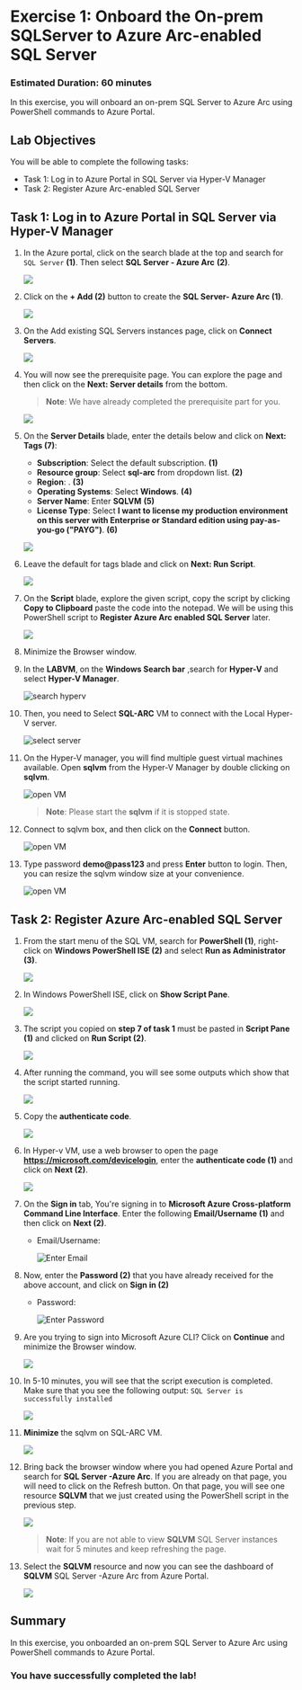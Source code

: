 # Exercise 1: Onboard the On-prem SQLServer to Azure Arc-enabled SQL Server 

### Estimated Duration: 60 minutes
 
In this exercise, you will onboard an on-prem SQL Server to Azure Arc using PowerShell commands to Azure Portal. 

## Lab Objectives

You will be able to complete the following tasks:

- Task 1: Log in to Azure Portal in SQL Server via Hyper-V Manager
- Task 2: Register Azure Arc-enabled SQL Server
 
## Task 1: Log in to Azure Portal in SQL Server via Hyper-V Manager 

1. In the Azure portal, click on the search blade at the top and search for ```SQL Server``` **(1)**. Then select **SQL Server - Azure Arc** **(2)**.
  
   ![](media/EX1-Task1-Step2.png) 
    
1. Click on the **+ Add (2)** button to create the **SQL Server- Azure Arc (1)**.  
  
   ![](media/az-arcv-m.png) 
    
1. On the Add existing SQL Servers instances page, click on **Connect Servers**. 
 
   ![](media/EX1-Task1-Step4.png) 
    
1. You will now see the prerequisite page. You can explore the page and then click on the **Next: Server details** from the bottom. 
     
   > **Note**: We have already completed the prerequisite part for you.  
     
   ![](media/EX1-Task1-Step5.png) 
    
1. On the **Server Details** blade, enter the details below and click on **Next: Tags (7)**:
   
     - **Subscription**: Select the default subscription. **(1)**
     - **Resource group**: Select **sql-arc** from dropdown list. **(2)**
     - **Region**: **<inject key="Region" enableCopy="false"/>**. **(3)**
     - **Operating Systems**: Select **Windows**. **(4)**
     - **Server Name**: Enter **SQLVM** **(5)**
     - **License Type**: Select **I want to license my production environment on this server with Enterprise or Standard edition using pay-as-you-go ("PAYG")**. **(6)**
      
      ![](media/az-ex1-1.png)
         
1. Leave the default for tags blade and click on **Next: Run Script**.

    ![](media/az-ex1-2.png) 
  
1. On the **Script** blade, explore the given script, copy the script by clicking **Copy to Clipboard** paste the code into the notepad. We will be using this PowerShell script to **Register Azure Arc enabled SQL Server** later.  
       
      ![](media/EX1-Task1-Step8n.png) 

1. Minimize the Browser window.  

1. In the **LABVM**, on the **Windows Search bar** ,search for **Hyper-V** and select **Hyper-V Manager**. 
 
      ![](media/EX1-T1-S1.png "search hyperv") 
 
1. Then, you need to Select **SQL-ARC** VM to connect with the Local Hyper-V server. 
 
      ![](media/hyperv-sql-arc.png "select server") 
 
1. On the Hyper-V manager, you will find multiple guest virtual machines available. Open **sqlvm** from the Hyper-V Manager by double clicking on **sqlvm**. 
 
      ![](media/sql-vm01.png "open VM")  

   >**Note**: Please start the **sqlvm** if it is stopped state.
 
1. Connect to sqlvm box, and then click on the **Connect** button. 
 
      ![](media/EX1-T1-S5.png "open VM") 
 
1. Type password **demo@pass123** and press **Enter** button to login. Then, you can resize the sqlvm window size at your convenience. 
 
      ![](media/EX1-T1-S6.png "open VM") 
             
## Task 2: Register Azure Arc-enabled SQL Server
  
1. From the start menu of the SQL VM, search for **PowerShell (1)**, right-click on **Windows PowerShell ISE (2)** and select **Run as Administrator (3)**. 
  
   ![](media/az-ex1-3.png) 
   
1. In Windows PowerShell ISE, click on **Show Script Pane**. 
  
    ![](media/Ex1-Task2-Step3.png)        
 
1. The script you copied on **step 7 of task 1** must be pasted in **Script Pane (1)** and clicked on **Run Script (2)**. 
 
    ![](media/Ex1-Task2-Step4.png)  
      
1. After running the command, you will see some outputs which show that the script started running. 
   
    ![](media/Ex1-Task2-Step5.png) 
 
1. Copy the **authenticate code**. 
 
    ![](media/Ex1-Task2-Step6.png) 
 
1. In Hyper-v VM, use a web browser to open the page **https://microsoft.com/devicelogin**, enter the **authenticate code (1)** and click on **Next (2)**.  
 
    ![](media/az-ex1-4.png) 
  
1. On the **Sign in** tab, You're signing in to **Microsoft Azure Cross-platform Command Line Interface**. Enter the following **Email/Username (1)** and then click on **Next (2)**.  
   * Email/Username: <inject key="AzureAdUserEmail"></inject> 
   
       ![](media/az-ex1-5.png "Enter Email")
    
1. Now, enter the **Password (2)** that you have already received for the above account, and click on **Sign in (2)** 
      
   * Password: <inject key="AzureAdUserPassword"></inject> 

      ![](media/sqlarcpassword.png "Enter Password")
      
1. Are you trying to sign into Microsoft Azure CLI? Click on **Continue** and minimize the Browser window. 
 
    ![](media/Ex1-Task2-Step9.png) 
 
1. In 5-10 minutes, you will see that the script execution is completed. Make sure that you see the following output: ```SQL Server is successfully installed``` 
 
    ![](media/Ex1-Task2-Step10.png) 

1. **Minimize** the sqlvm on SQL-ARC VM.   

    ![](media/sqlvm-min.png) 

1. Bring back the browser window where you had opened Azure Portal and search for **SQL Server -Azure Arc**. If you are already on that page, you will need to click on the Refresh button. On that page, you will see one resource **SQLVM** that we just created using the PowerShell script in the previous step. 
 
    ![](media/az-ex1-6.png) 

    > **Note**: If you are not able to view **SQLVM** SQL Server instances wait for 5 minutes and keep refreshing the page.
   
1. Select the **SQLVM** resource and now you can see the dashboard of **SQLVM** SQL Server -Azure Arc from Azure Portal. 
 
    ![](media/Ex1-Task2-Step12.png)    

    <validation step="f00aaa9f-7a98-4314-9310-a1fcd61130aa" />

## Summary

In this exercise, you onboarded an on-prem SQL Server to Azure Arc using PowerShell commands to Azure Portal. 

### You have successfully completed the lab!
